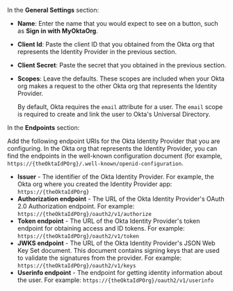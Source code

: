 In the **General Settings** section:

* **Name**: Enter the name that you would expect to see on a button, such as **Sign in with MyOktaOrg**.
* **Client Id**: Paste the client ID that you obtained from the Okta org that represents the Identity Provider in the <GuideLink link="../create-an-app-at-idp">previous section</GuideLink>. 
* **Client Secret**: Paste the secret that you obtained in the <GuideLink link="../create-an-app-at-idp">previous section</GuideLink>. 
* **Scopes**: Leave the defaults. These scopes are included when your Okta org makes a request to the other Okta org that represents the Identity Provider.

    By default, Okta requires the `email` attribute for a user. The `email` scope is required to create and link the user to Okta's Universal Directory. 

In the **Endpoints** section:

Add the following endpoint URIs for the Okta Identity Provider that you are configuring. In the Okta org that represents the Identity Provider, you can find the endpoints in the well-known configuration document (for example, `https://{theOktaIdPOrg}/.well-known/openid-configuration`.

* **Issuer** - The identifier of the Okta Identity Provider. For example, the Okta org where you created the Identity Provider app: `https://{theOktaIdPOrg}`
* **Authorization endpoint** - The URL of the Okta Identity Provider's OAuth 2.0 Authorization endpoint. For example: `https://{theOktaIdPOrg}/oauth2/v1/authorize`
* **Token endpoint** - The URL of the Okta Identity Provider's token endpoint for obtaining access and ID tokens. For example: `https://{theOktaIdPOrg}/oauth2/v1/token`
* **JWKS endpoint** - The URL of the Okta Identity Provider's JSON Web Key Set document. This document contains signing keys that are used to validate the signatures from the provider. For example: `https://{theOktaIdPOrg}/oauth2/v1/keys`
* **Userinfo endpoint** - The endpoint for getting identity information about the user. For example: `https://{theOktaIdPOrg}/oauth2/v1/userinfo`